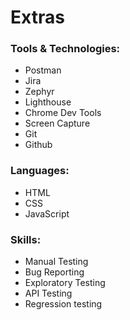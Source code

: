 # Extras

### Tools & Technologies: 
- Postman
- Jira
- Zephyr
- Lighthouse
- Chrome Dev Tools
- Screen Capture
- Git
- Github

### Languages:
- HTML
- CSS 
- JavaScript

### Skills: 
- Manual Testing
- Bug Reporting 
- Exploratory Testing 
- API Testing
- Regression testing